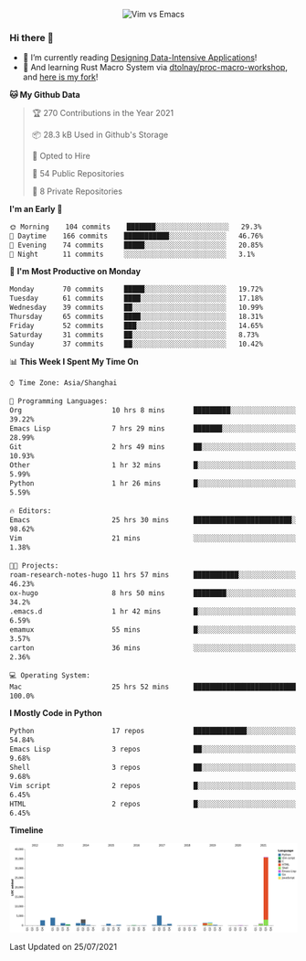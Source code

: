 <p align="center">
    <img src="https://gist.githubusercontent.com/coldnight/e696baffb094e71c96cb302118878eae/raw/40ea5053a6f66cc65f90f437e4173497da225958/banner.gif" alt="Vim vs Emacs" />
</p>

### Hi there 👋

- 📖 I’m currently reading [Designing Data-Intensive Applications](https://www.oreilly.com/library/view/designing-data-intensive-applications/9781491903063/)!
- 🌱 And learning Rust Macro System via [dtolnay/proc-macro-workshop](https://github.com/dtolnay/proc-macro-workshop), and [here is my fork](https://github.com/coldnight/proc-macro-workshop)!

<!--START_SECTION:waka-->
**🐱 My Github Data** 

> 🏆 270 Contributions in the Year 2021
 > 
> 📦 28.3 kB Used in Github's Storage 
 > 
> 💼 Opted to Hire
 > 
> 📜 54 Public Repositories 
 > 
> 🔑 8 Private Repositories  
 > 
**I'm an Early 🐤** 

```text
🌞 Morning    104 commits    ███████░░░░░░░░░░░░░░░░░░   29.3% 
🌆 Daytime    166 commits    ███████████░░░░░░░░░░░░░░   46.76% 
🌃 Evening    74 commits     █████░░░░░░░░░░░░░░░░░░░░   20.85% 
🌙 Night      11 commits     ░░░░░░░░░░░░░░░░░░░░░░░░░   3.1%

```
📅 **I'm Most Productive on Monday** 

```text
Monday       70 commits     █████░░░░░░░░░░░░░░░░░░░░   19.72% 
Tuesday      61 commits     ████░░░░░░░░░░░░░░░░░░░░░   17.18% 
Wednesday    39 commits     ██░░░░░░░░░░░░░░░░░░░░░░░   10.99% 
Thursday     65 commits     ████░░░░░░░░░░░░░░░░░░░░░   18.31% 
Friday       52 commits     ███░░░░░░░░░░░░░░░░░░░░░░   14.65% 
Saturday     31 commits     ██░░░░░░░░░░░░░░░░░░░░░░░   8.73% 
Sunday       37 commits     ██░░░░░░░░░░░░░░░░░░░░░░░   10.42%

```


📊 **This Week I Spent My Time On** 

```text
⌚︎ Time Zone: Asia/Shanghai

💬 Programming Languages: 
Org                      10 hrs 8 mins       █████████░░░░░░░░░░░░░░░░   39.22% 
Emacs Lisp               7 hrs 29 mins       ███████░░░░░░░░░░░░░░░░░░   28.99% 
Git                      2 hrs 49 mins       ██░░░░░░░░░░░░░░░░░░░░░░░   10.93% 
Other                    1 hr 32 mins        █░░░░░░░░░░░░░░░░░░░░░░░░   5.99% 
Python                   1 hr 26 mins        █░░░░░░░░░░░░░░░░░░░░░░░░   5.59%

🔥 Editors: 
Emacs                    25 hrs 30 mins      ████████████████████████░   98.62% 
Vim                      21 mins             ░░░░░░░░░░░░░░░░░░░░░░░░░   1.38%

🐱‍💻 Projects: 
roam-research-notes-hugo 11 hrs 57 mins      ███████████░░░░░░░░░░░░░░   46.23% 
ox-hugo                  8 hrs 50 mins       ████████░░░░░░░░░░░░░░░░░   34.2% 
.emacs.d                 1 hr 42 mins        █░░░░░░░░░░░░░░░░░░░░░░░░   6.59% 
emamux                   55 mins             █░░░░░░░░░░░░░░░░░░░░░░░░   3.57% 
carton                   36 mins             ░░░░░░░░░░░░░░░░░░░░░░░░░   2.36%

💻 Operating System: 
Mac                      25 hrs 52 mins      █████████████████████████   100.0%

```

**I Mostly Code in Python** 

```text
Python                   17 repos            █████████████░░░░░░░░░░░░   54.84% 
Emacs Lisp               3 repos             ██░░░░░░░░░░░░░░░░░░░░░░░   9.68% 
Shell                    3 repos             ██░░░░░░░░░░░░░░░░░░░░░░░   9.68% 
Vim script               2 repos             █░░░░░░░░░░░░░░░░░░░░░░░░   6.45% 
HTML                     2 repos             █░░░░░░░░░░░░░░░░░░░░░░░░   6.45%

```


**Timeline**

![Chart not found](https://raw.githubusercontent.com/coldnight/coldnight/master/charts/bar_graph.png) 


 Last Updated on 25/07/2021
<!--END_SECTION:waka-->
